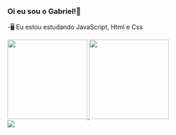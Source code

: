 ###   Oi eu sou o Gabriel!👋
-🖥️ Eu estou estudando JavaScript, Html e Css

<div>
  <a href="https://github.com/Garycks5">
    <img height="180em" = src="https://github-readme-stats.vercel.app/api?username=Garycks5&show_icons=true&theme=gruvbox&incluide_all_commits_private=true"/>
    <img height="180em" = src="https://github-readme-stats.vercel.app/api/top-langs/?username=Garycks5&theme=gruvbox"/>

    
 </div>
 <div>
    <a href = "mailto:gabrielrick1990@gmail.com"><img src="https://img.shields.io/badge/-Gmail-%23333?style=for-the-badge&logo=gmail&logoColor=white" target="_blank"></a>
    
 </div
